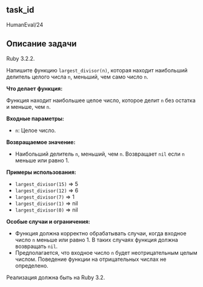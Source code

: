 ## task_id
HumanEval/24

## Описание задачи
Ruby 3.2.2.

Напишите функцию `largest_divisor(n)`, которая находит наибольший делитель целого числа `n`, меньший, чем само число `n`.

**Что делает функция:**

Функция находит наибольшее целое число, которое делит `n` без остатка и меньше, чем `n`.

**Входные параметры:**

* `n`: Целое число.

**Возвращаемое значение:**

* Наибольший делитель `n`, меньший, чем `n`.  Возвращает `nil` если `n` меньше или равно 1.

**Примеры использования:**

* `largest_divisor(15)`  => 5
* `largest_divisor(12)`  => 6
* `largest_divisor(7)`   => 1
* `largest_divisor(1)`   => nil
* `largest_divisor(0)`   => nil


**Особые случаи и ограничения:**

* Функция должна корректно обрабатывать случаи, когда входное число `n` меньше или равно 1. В таких случаях функция должна возвращать `nil`.
* Предполагается, что входное число `n` будет неотрицательным целым числом.  Поведение функции на отрицательных числах не определено.


Реализация должна быть на Ruby 3.2.

